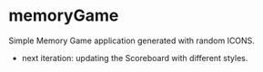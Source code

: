 # memoryGame
Simple Memory Game application generated with random ICONS.
* next iteration: updating the Scoreboard with different styles.
